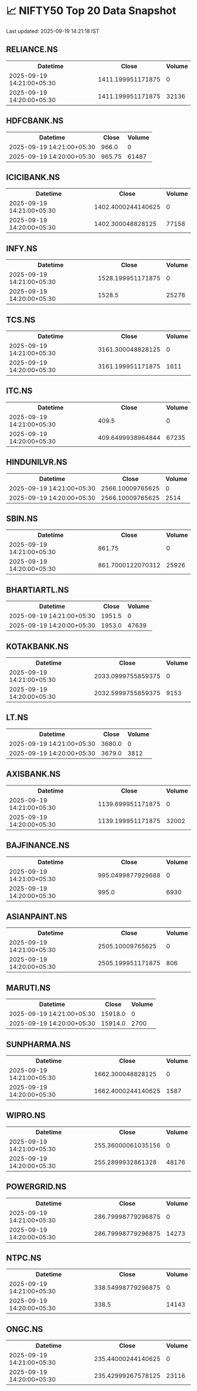 # 📈 NIFTY50 Top 20 Data Snapshot

Last updated: 2025-09-19 14:21:18 IST

## RELIANCE.NS

<table>
  <tr><th>Datetime</th><th>Close</th><th>Volume</th></tr>
  <tr><td>2025-09-19 14:21:00+05:30</td><td>1411.199951171875</td><td>0</td></tr>
  <tr><td>2025-09-19 14:20:00+05:30</td><td>1411.199951171875</td><td>32136</td></tr>
</table>

## HDFCBANK.NS

<table>
  <tr><th>Datetime</th><th>Close</th><th>Volume</th></tr>
  <tr><td>2025-09-19 14:21:00+05:30</td><td>966.0</td><td>0</td></tr>
  <tr><td>2025-09-19 14:20:00+05:30</td><td>965.75</td><td>61487</td></tr>
</table>

## ICICIBANK.NS

<table>
  <tr><th>Datetime</th><th>Close</th><th>Volume</th></tr>
  <tr><td>2025-09-19 14:21:00+05:30</td><td>1402.4000244140625</td><td>0</td></tr>
  <tr><td>2025-09-19 14:20:00+05:30</td><td>1402.300048828125</td><td>77158</td></tr>
</table>

## INFY.NS

<table>
  <tr><th>Datetime</th><th>Close</th><th>Volume</th></tr>
  <tr><td>2025-09-19 14:21:00+05:30</td><td>1528.199951171875</td><td>0</td></tr>
  <tr><td>2025-09-19 14:20:00+05:30</td><td>1528.5</td><td>25276</td></tr>
</table>

## TCS.NS

<table>
  <tr><th>Datetime</th><th>Close</th><th>Volume</th></tr>
  <tr><td>2025-09-19 14:21:00+05:30</td><td>3161.300048828125</td><td>0</td></tr>
  <tr><td>2025-09-19 14:20:00+05:30</td><td>3161.199951171875</td><td>1611</td></tr>
</table>

## ITC.NS

<table>
  <tr><th>Datetime</th><th>Close</th><th>Volume</th></tr>
  <tr><td>2025-09-19 14:21:00+05:30</td><td>409.5</td><td>0</td></tr>
  <tr><td>2025-09-19 14:20:00+05:30</td><td>409.6499938964844</td><td>67235</td></tr>
</table>

## HINDUNILVR.NS

<table>
  <tr><th>Datetime</th><th>Close</th><th>Volume</th></tr>
  <tr><td>2025-09-19 14:21:00+05:30</td><td>2566.10009765625</td><td>0</td></tr>
  <tr><td>2025-09-19 14:20:00+05:30</td><td>2566.10009765625</td><td>2514</td></tr>
</table>

## SBIN.NS

<table>
  <tr><th>Datetime</th><th>Close</th><th>Volume</th></tr>
  <tr><td>2025-09-19 14:21:00+05:30</td><td>861.75</td><td>0</td></tr>
  <tr><td>2025-09-19 14:20:00+05:30</td><td>861.7000122070312</td><td>25926</td></tr>
</table>

## BHARTIARTL.NS

<table>
  <tr><th>Datetime</th><th>Close</th><th>Volume</th></tr>
  <tr><td>2025-09-19 14:21:00+05:30</td><td>1951.5</td><td>0</td></tr>
  <tr><td>2025-09-19 14:20:00+05:30</td><td>1953.0</td><td>47639</td></tr>
</table>

## KOTAKBANK.NS

<table>
  <tr><th>Datetime</th><th>Close</th><th>Volume</th></tr>
  <tr><td>2025-09-19 14:21:00+05:30</td><td>2033.0999755859375</td><td>0</td></tr>
  <tr><td>2025-09-19 14:20:00+05:30</td><td>2032.5999755859375</td><td>9153</td></tr>
</table>

## LT.NS

<table>
  <tr><th>Datetime</th><th>Close</th><th>Volume</th></tr>
  <tr><td>2025-09-19 14:21:00+05:30</td><td>3680.0</td><td>0</td></tr>
  <tr><td>2025-09-19 14:20:00+05:30</td><td>3679.0</td><td>3812</td></tr>
</table>

## AXISBANK.NS

<table>
  <tr><th>Datetime</th><th>Close</th><th>Volume</th></tr>
  <tr><td>2025-09-19 14:21:00+05:30</td><td>1139.699951171875</td><td>0</td></tr>
  <tr><td>2025-09-19 14:20:00+05:30</td><td>1139.199951171875</td><td>32002</td></tr>
</table>

## BAJFINANCE.NS

<table>
  <tr><th>Datetime</th><th>Close</th><th>Volume</th></tr>
  <tr><td>2025-09-19 14:21:00+05:30</td><td>995.0499877929688</td><td>0</td></tr>
  <tr><td>2025-09-19 14:20:00+05:30</td><td>995.0</td><td>6930</td></tr>
</table>

## ASIANPAINT.NS

<table>
  <tr><th>Datetime</th><th>Close</th><th>Volume</th></tr>
  <tr><td>2025-09-19 14:21:00+05:30</td><td>2505.10009765625</td><td>0</td></tr>
  <tr><td>2025-09-19 14:20:00+05:30</td><td>2505.199951171875</td><td>806</td></tr>
</table>

## MARUTI.NS

<table>
  <tr><th>Datetime</th><th>Close</th><th>Volume</th></tr>
  <tr><td>2025-09-19 14:21:00+05:30</td><td>15918.0</td><td>0</td></tr>
  <tr><td>2025-09-19 14:20:00+05:30</td><td>15914.0</td><td>2700</td></tr>
</table>

## SUNPHARMA.NS

<table>
  <tr><th>Datetime</th><th>Close</th><th>Volume</th></tr>
  <tr><td>2025-09-19 14:21:00+05:30</td><td>1662.300048828125</td><td>0</td></tr>
  <tr><td>2025-09-19 14:20:00+05:30</td><td>1662.4000244140625</td><td>1587</td></tr>
</table>

## WIPRO.NS

<table>
  <tr><th>Datetime</th><th>Close</th><th>Volume</th></tr>
  <tr><td>2025-09-19 14:21:00+05:30</td><td>255.36000061035156</td><td>0</td></tr>
  <tr><td>2025-09-19 14:20:00+05:30</td><td>255.2899932861328</td><td>48176</td></tr>
</table>

## POWERGRID.NS

<table>
  <tr><th>Datetime</th><th>Close</th><th>Volume</th></tr>
  <tr><td>2025-09-19 14:21:00+05:30</td><td>286.79998779296875</td><td>0</td></tr>
  <tr><td>2025-09-19 14:20:00+05:30</td><td>286.79998779296875</td><td>14273</td></tr>
</table>

## NTPC.NS

<table>
  <tr><th>Datetime</th><th>Close</th><th>Volume</th></tr>
  <tr><td>2025-09-19 14:21:00+05:30</td><td>338.54998779296875</td><td>0</td></tr>
  <tr><td>2025-09-19 14:20:00+05:30</td><td>338.5</td><td>14143</td></tr>
</table>

## ONGC.NS

<table>
  <tr><th>Datetime</th><th>Close</th><th>Volume</th></tr>
  <tr><td>2025-09-19 14:21:00+05:30</td><td>235.44000244140625</td><td>0</td></tr>
  <tr><td>2025-09-19 14:20:00+05:30</td><td>235.42999267578125</td><td>23116</td></tr>
</table>

